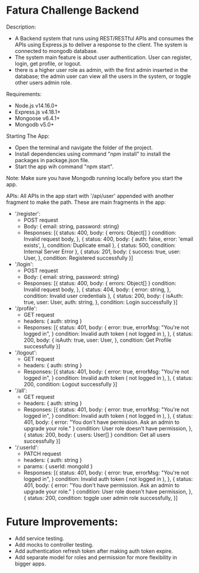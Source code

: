 # Fatura Challenge Backend

Description:

- A Backend system that runs using REST/RESTful APIs and consumes the APIs using Express.js to deliver a response to the client. The system is connected to mongodb database.
- The system main feature is about user authentication. User can register, login, get profile, or logout.
- there is a higher user role as admin, with the first admin inserted in the database; the admin user can view all the users in the system, or toggle other users admin role.

Requirements:

- Node.js v14.16.0+
- Express.js v4.18.1+
- Mongoose v6.4.1+
- Mongodb v5.0+

Starting The App:

- Open the terminal and navigate the folder of the project.
- Install dependencies using command "npm install" to install the packages in package.json file.
- Start the app wih command "npm start".

Note: Make sure you have Mongodb running locally before you start the app.

APIs:
All APIs in the app start with '/api/user' appended with another fragment to make the path.
These are main fragments in the app:

- '/register':
  - POST request
  - Body: { email: string, password: string}
  - Responses: [{
    status: 400,
    body: {
    errors: Object[]
    }
    condition: Invalid request body,
    },
    {
    status: 400,
    body: {
    auth: false,
    error: 'email exists',
    },
    condition: Duplicate email
    },
    {
    status: 500,
    condition: Internal Server Error
    },
    {
    status: 201,
    body: {
    success: true,
    user: User,
    },
    condition: Registered successfully
    }]
- '/login':
  - POST request
  - Body: { email: string, password: string}
  - Responses: [{
    status: 400,
    body: {
    errors: Object[]
    }
    condition: Invalid request body,
    },
    {
    status: 404,
    body: {
    error: string,
    },
    condition: Invalid user credentials
    },
    {
    status: 200,
    body: {
    isAuth: true,
    user: User,
    auth: string,
    },
    condition: Login successfully
    }]
- '/profile':
  - GET request
  - headers: { auth: string }
  - Responses: [{
    status: 401,
    body: {
    error: true,
    errorMsg: "You're not logged in",
    }
    condition: Invalid auth token ( not logged in ),
    },
    {
    status: 200,
    body: {
    isAuth: true,
    user: User,
    },
    condition: Get Profile successfully
    }]
- '/logout':
  - GET request
  - headers: { auth: string }
  - Responses: [{
    status: 401,
    body: {
    error: true,
    errorMsg: "You're not logged in",
    }
    condition: Invalid auth token ( not logged in ),
    },
    {
    status: 200,
    condition: Logout successfully
    }]
- '/all':
  - GET request
  - headers: { auth: string }
  - Responses: [{
    status: 401,
    body: {
    error: true,
    errorMsg: "You're not logged in",
    }
    condition: Invalid auth token ( not logged in ),
    },
    {
    status: 401,
    body: {
    error: "You don't have permission. Ask an admin to upgrade your role."
    }
    condition: User role doesn't have permission,
    },
    {
    status: 200,
    body: {
    users: User[]
    }
    condition: Get all users successfully
    }]
- '/:userId':
  - PATCH request
  - headers: { auth: string }
  - params: { userId: mongoId }
  - Responses: [{
    status: 401,
    body: {
    error: true,
    errorMsg: "You're not logged in",
    }
    condition: Invalid auth token ( not logged in ),
    },
    {
    status: 401,
    body: {
    error: "You don't have permission. Ask an admin to upgrade your role."
    }
    condition: User role doesn't have permission,
    },
    {
    status: 200,
    condition: toggle user admin role successfully,
    }]

# Future Improvements:

- Add service testing.
- Add mocks to controller testing.
- Add authentication refresh token after making auth token expire.
- Add separate model for roles and permission for more flexibility in bigger apps.
